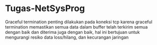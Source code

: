 # Tugas-NetSysProg

Graceful termination penting dilakukan pada koneksi tcp karena graceful termination memastikan semua data dalam buffer telah terkirim semua dengan baik dan diterima juga dengan baik, hal ini bertujuan untuk mengurangi resiko data loss/hilang, dan kecurangan jaringan